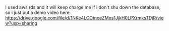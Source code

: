 I used aws rds and it will keep charge me if i don't shu down the database, so i just put a demo video here:
https://drive.google.com/file/d/1NKe4LCOtnceZMos1JjkH0LPXrmksTDjR/view?usp=sharing
